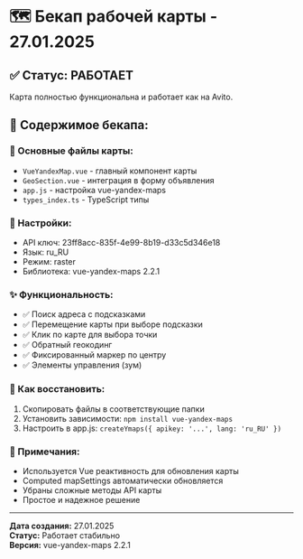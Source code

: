 # 🗺️ Бекап рабочей карты - 27.01.2025

## ✅ Статус: РАБОТАЕТ
Карта полностью функциональна и работает как на Avito.

## 📁 Содержимое бекапа:

### 🎯 Основные файлы карты:
- `VueYandexMap.vue` - главный компонент карты
- `GeoSection.vue` - интеграция в форму объявления
- `app.js` - настройка vue-yandex-maps
- `types_index.ts` - TypeScript типы

### 🔧 Настройки:
- API ключ: 23ff8acc-835f-4e99-8b19-d33c5d346e18
- Язык: ru_RU
- Режим: raster
- Библиотека: vue-yandex-maps 2.2.1

### ✨ Функциональность:
- ✅ Поиск адреса с подсказками
- ✅ Перемещение карты при выборе подсказки
- ✅ Клик по карте для выбора точки
- ✅ Обратный геокодинг
- ✅ Фиксированный маркер по центру
- ✅ Элементы управления (зум)

### 🚀 Как восстановить:
1. Скопировать файлы в соответствующие папки
2. Установить зависимости: `npm install vue-yandex-maps`
3. Настроить в app.js: `createYmaps({ apikey: '...', lang: 'ru_RU' })`

### 📝 Примечания:
- Используется Vue реактивность для обновления карты
- Computed mapSettings автоматически обновляется
- Убраны сложные методы API карты
- Простое и надежное решение

---
**Дата создания:** 27.01.2025  
**Статус:** Работает стабильно  
**Версия:** vue-yandex-maps 2.2.1
